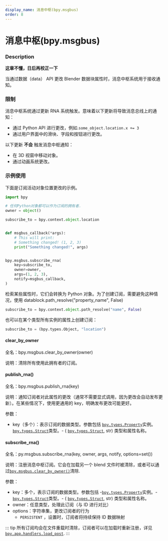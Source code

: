 ```yaml
---
display_name: 消息中枢(bpy.msgbus)
order: 8
---
```


# 消息中枢(bpy.msgbus)

### Description

**这章不懂，日后再校正一下**

当通过数据（data） API 更改 Blender 数据块属性时，消息中枢系统用于接收通知。

### 限制

消息中枢系统通过更新 RNA 系统触发。意味着以下更新将导致消息总线上的通知：

- 通过 Python API 进行更改，例如.`some_object.location.x += 3`
- 通过用户界面中的滑块、字段和按钮进行更改。

以下更新 **不会** 触发消息中枢通知：

- 在 3D 视窗中移动对象。
- 通过动画系统更改。

### 示例使用

下面是订阅活动对象位置更改的示例。

```python
import bpy

# 任何Python对象都可以作为订阅的拥有者.
owner = object()

subscribe_to = bpy.context.object.location


def msgbus_callback(*args):
    # This will print:
    # Something changed! (1, 2, 3)
    print("Something changed!", args)


bpy.msgbus.subscribe_rna(
    key=subscribe_to,
    owner=owner,
    args=(1, 2, 3),
    notify=msgbus_callback,
)

```

检索某些属性时，它们会转换为 Python 对象。为了创建订阅，需要避免这种情况，使用 datablock.path_resolve("property_name", False)

```python
subscribe_to = bpy.context.object.path_resolve("name", False)

```

也可以在某个类型所有实例的属性上创建订阅：

```python
subscribe_to = (bpy.types.Object, "location")
```

#### clear_by_owner

全名：bpy.msgbus.clear_by_owner(owner)

说明：清除所有使用此拥有者的订阅。

#### publish_rna()

全名：bpy.msgbus.publish_rna(key)

说明：通知订阅者对此属性的更改（通常不需要显式调用，因为更改会自动发布更新）。在某些情况下，使用更通用的 key，明确发布更改可能更好。

参数：

- key（多个）：表示订阅的数据类型。参数包括 [`bpy.types.Property`](https://docs.blender.org/api/current/bpy.types.Property.html#bpy.types.Property)实例。[`bpy.types.Struct`](https://docs.blender.org/api/current/bpy.types.Struct.html#bpy.types.Struct)类型。- ( [`bpy.types.Struct`](https://docs.blender.org/api/current/bpy.types.Struct.html#bpy.types.Struct), str) 类型和属性名称。

#### subscribe_rna()

全名：py.msgbus.subscribe_rna(key, owner, args, notify, options=set())

说明：注册消息中枢订阅。它会在加载另一个 blend 文件时被清除，或者可以通过[`bpy.msgbus.clear_by_owner()`](https://docs.blender.org/api/current/bpy.msgbus.html#bpy.msgbus.clear_by_owner"bpy.msgbus.clear_by_owner")清除.

参数：

- key：多个，表示订阅的数据类型。参数包括 -[`bpy.types.Property`](https://docs.blender.org/api/current/bpy.types.Property.html#bpy.types.Property)实例。-[`bpy.types.Struct`](https://docs.blender.org/api/current/bpy.types.Struct.html#bpy.types.Struct)类型。- ( [`bpy.types.Struct`](https://docs.blender.org/api/current/bpy.types.Struct.html#bpy.types.Struct), str) 类型和属性名称。
- owner：任意类型，处理此订阅（与 ID 进行对比）
- options：字符串集，更改订阅者的行为
  - `PERSISTENT` ，设置时，订阅者将持续保持 ID 数据映射

::: tip
所有订阅均会在文件重载时清除，订阅者可以在加载时重新注册，详见[`bpy.app.handlers.load_post`](https://docs.blender.org/api/current/bpy.app.handlers.html#bpy.app.handlers.load_post"bpy.app.handlers.load_post").
:::
